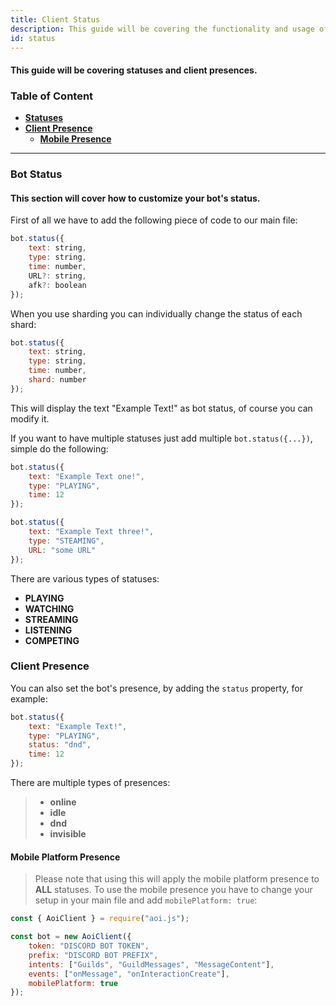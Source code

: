 ```yaml
---
title: Client Status
description: This guide will be covering the functionality and usage of client statuses.
id: status
---
```


#### This guide will be covering statuses and client presences.

### Table of Content

- **[Statuses](#bot-status)**
- **[Client Presence](#client-presence)**
    - **[Mobile Presence](#mobile-platform-presence)**

---

### Bot Status

#### This section will cover how to customize your bot's status.

First of all we have to add the following piece of code to our main file:

```javascript
bot.status({
    text: string,
    type: string,
    time: number,
    URL?: string,
    afk?: boolean
});
```

When you use sharding you can individually change the status of each shard:

```javascript
bot.status({
    text: string,
    type: string,
    time: number,
    shard: number
});
```

This will display the text "Example Text!" as bot status, of course you can modify it.

If you want to have multiple statuses just add multiple `bot.status({...})`, simple do the following:

```javascript
bot.status({
    text: "Example Text one!",
    type: "PLAYING",
    time: 12
});

bot.status({
    text: "Example Text three!",
    type: "STEAMING",
    URL: "some URL"
});
```

There are various types of statuses:

* **PLAYING**
* **WATCHING**
* **STREAMING**
* **LISTENING**
* **COMPETING**

### Client Presence

You can also set the bot's presence, by adding the `status` property, for example:

```javascript
bot.status({
    text: "Example Text!",
    type: "PLAYING",
    status: "dnd",
    time: 12
});
```

There are multiple types of presences:

> * **online**
> * **idle**
> * **dnd** 
> * **invisible**

#### Mobile Platform Presence
> Please note that using this will apply the mobile platform presence to __ALL__ statuses.
> To use the mobile presence you have to change your setup in your main file and add `mobilePlatform: true`:
  
```javascript
const { AoiClient } = require("aoi.js");

const bot = new AoiClient({
    token: "DISCORD BOT TOKEN",
    prefix: "DISCORD BOT PREFIX",
    intents: ["Guilds", "GuildMessages", "MessageContent"],
    events: ["onMessage", "onInteractionCreate"],
    mobilePlatform: true
});
```